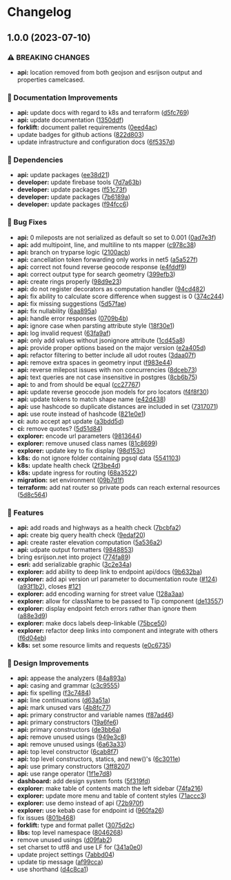 # Changelog

## 1.0.0 (2023-07-10)


### ⚠ BREAKING CHANGES

* **api:** location removed from both geojson and esrijson output and properties camelcased.

### 📖 Documentation Improvements

* **api:** update docs with regard to k8s and terraform ([d5fc769](https://github.com/agrc/api.mapserv.utah.gov/commit/d5fc769441a6f8cc639165a25f725d17c3a8c0b2))
* **api:** update documentation ([1350ddf](https://github.com/agrc/api.mapserv.utah.gov/commit/1350ddfffd4d812c202df641932f3732ed7e0793))
* **forklift:** document pallet requirements ([0eed4ac](https://github.com/agrc/api.mapserv.utah.gov/commit/0eed4acc2525bce56551d160c475508535707dfe))
* update badges for github actions ([822d803](https://github.com/agrc/api.mapserv.utah.gov/commit/822d8037b619e632964ecd4da2814124952fd22d))
* update infrastructure and configuration docs ([6f5357d](https://github.com/agrc/api.mapserv.utah.gov/commit/6f5357db3b7901b738dd17d0e335e5c04d48767d))


### 🌲 Dependencies

* **api:** update packages ([ee38d21](https://github.com/agrc/api.mapserv.utah.gov/commit/ee38d2124fd060c48bbb6e3ddd7fb6fc098168f9))
* **developer:** update firebase tools ([7d7a63b](https://github.com/agrc/api.mapserv.utah.gov/commit/7d7a63b63b4702c3e04e4acd05e461acc45dab97))
* **developer:** update packages ([f51c73f](https://github.com/agrc/api.mapserv.utah.gov/commit/f51c73f0cfae5043fae3a09f7a16b3fa441ec117))
* **developer:** update packages ([7b6189a](https://github.com/agrc/api.mapserv.utah.gov/commit/7b6189a33b142002e5728715776d1ce21496f659))
* **developer:** update packages ([f94fcc6](https://github.com/agrc/api.mapserv.utah.gov/commit/f94fcc6031266c3cbe47b3966ae72b1a58140f7e))


### 🐛 Bug Fixes

* **api:** 0 mileposts are not serialized as default so set to 0.001 ([0ad7e3f](https://github.com/agrc/api.mapserv.utah.gov/commit/0ad7e3f4ae11283afd84716479ef63ced3fb8c2b))
* **api:** add multipoint, line, and multiline to nts mapper ([c978c38](https://github.com/agrc/api.mapserv.utah.gov/commit/c978c38c20167a2107f182d0d3a8a438500b001b))
* **api:** branch on tryparse logic ([2100acb](https://github.com/agrc/api.mapserv.utah.gov/commit/2100acb34de8fffe08b0422de5099d2ab559d5b5))
* **api:** cancellation token forwarding only works in net5 ([a5a527f](https://github.com/agrc/api.mapserv.utah.gov/commit/a5a527f08fb06e59f900b7e4f224f6f75be12899))
* **api:** correct not found reverse geocode response ([e4fddf9](https://github.com/agrc/api.mapserv.utah.gov/commit/e4fddf9ff3be553115d41cbf8cace9ff56589031))
* **api:** correct output type for search geometry ([399efb3](https://github.com/agrc/api.mapserv.utah.gov/commit/399efb3652eef8665d6871a92512f0e58a0e8231))
* **api:** create rings properly ([98d9e23](https://github.com/agrc/api.mapserv.utah.gov/commit/98d9e2398964e6af6c8255179883e7ebcbfda8d6))
* **api:** do not register decorators as computation handler ([94cd482](https://github.com/agrc/api.mapserv.utah.gov/commit/94cd482ee96b6628afcef385e07f78ae36c3f489))
* **api:** fix ability to calculate score difference when suggest is 0 ([374c244](https://github.com/agrc/api.mapserv.utah.gov/commit/374c244ec1c90560d509a64f8d4dfe6b810cc84b))
* **api:** fix missing suggestions ([5d57fae](https://github.com/agrc/api.mapserv.utah.gov/commit/5d57faef1198af68ecab68ef1802fc0b84128463))
* **api:** fix nullability ([6aa895a](https://github.com/agrc/api.mapserv.utah.gov/commit/6aa895af5ae22e1c003abd39683e7649804aac71))
* **api:** handle error responses ([0709b4b](https://github.com/agrc/api.mapserv.utah.gov/commit/0709b4badf73364ec07c5b59ea104ea697a05940))
* **api:** ignore case when parsting attribute style ([18f30e1](https://github.com/agrc/api.mapserv.utah.gov/commit/18f30e1a2d41cc852788d91d1864a1f246df2451))
* **api:** log invalid request ([63fa9af](https://github.com/agrc/api.mapserv.utah.gov/commit/63fa9af29e58ed4342b241dadf08f19861617ddf))
* **api:** only add values without jsonignore attribute ([1cd45a8](https://github.com/agrc/api.mapserv.utah.gov/commit/1cd45a815a9a4ace7bd6348e24a7f4d6c42c1ef7))
* **api:** provide proper options based on the major version ([e2a405d](https://github.com/agrc/api.mapserv.utah.gov/commit/e2a405dcfe63125df82d176cb2052b86d208581e))
* **api:** refactor filtering to better include all udot routes ([3daa07f](https://github.com/agrc/api.mapserv.utah.gov/commit/3daa07fe4d777e5e88bc7f22a8bffb42d437d503))
* **api:** remove extra spaces in geometry input ([f983e44](https://github.com/agrc/api.mapserv.utah.gov/commit/f983e4418a6043dcbad12baa82cef0451ef33553))
* **api:** reverse milepost issues with non concurrencies ([8dceb73](https://github.com/agrc/api.mapserv.utah.gov/commit/8dceb731fb9d5f38b3241957770d25fd486ee9b9))
* **api:** text queries are not case insensitive in postgres ([8cb6b75](https://github.com/agrc/api.mapserv.utah.gov/commit/8cb6b75635f792afba6a3f50a5e15b0fb00904a5))
* **api:** to and from should be equal ([cc27767](https://github.com/agrc/api.mapserv.utah.gov/commit/cc27767dd2f29ef08ecb9f7a2a7b33f3c02c3ea1))
* **api:** update reverse geocode json models for pro locators ([f4f8f30](https://github.com/agrc/api.mapserv.utah.gov/commit/f4f8f30e3ad8ad385b120d87c3f96a74ddc0d795))
* **api:** update tokens to match shape name ([e42d438](https://github.com/agrc/api.mapserv.utah.gov/commit/e42d438bf64b7381da9cbe64b4dec220398b200c))
* **api:** use hashcode so duplicate distances are included in set ([7317071](https://github.com/agrc/api.mapserv.utah.gov/commit/73170717a042c92c6b93d0ad2b1328f04731b45e))
* **api:** use route instead of hashcode ([821e0e1](https://github.com/agrc/api.mapserv.utah.gov/commit/821e0e10c10b1a463faf815a8d36598b515381df))
* **ci:** auto accept apt update ([a3bdd5d](https://github.com/agrc/api.mapserv.utah.gov/commit/a3bdd5d52acde97a0ce290142bd730269eb35f31))
* **ci:** remove quotes? ([5d51d84](https://github.com/agrc/api.mapserv.utah.gov/commit/5d51d84745fddeb5b709419cd3bdda6a310ad756))
* **explorer:** encode url parameters ([9813644](https://github.com/agrc/api.mapserv.utah.gov/commit/9813644e05505386e16e3a3bc765975247bb1446))
* **explorer:** remove unused class names ([81c8699](https://github.com/agrc/api.mapserv.utah.gov/commit/81c8699e126e73fe55e4f9e6bf53e2f35189f40a))
* **explorer:** update key to fix display ([98d153c](https://github.com/agrc/api.mapserv.utah.gov/commit/98d153cea936b02351a14200af51d61ce222decd))
* **k8s:** do not ignore folder containing pgsql data ([5541103](https://github.com/agrc/api.mapserv.utah.gov/commit/5541103b023b1d8118f324d6127ddf630e1fef5e))
* **k8s:** update health check ([2f3be4d](https://github.com/agrc/api.mapserv.utah.gov/commit/2f3be4dcaea089302c7971642881546f6fbe4e21))
* **k8s:** update ingress for routing ([68a3522](https://github.com/agrc/api.mapserv.utah.gov/commit/68a3522a2e278d26bfd3924935a78b40d2bef0af))
* **migration:** set environment ([09b7d1f](https://github.com/agrc/api.mapserv.utah.gov/commit/09b7d1fe87f37a60de16672b351c831493a9dacf))
* **terraform:** add nat router so private pods can reach external resources ([5d8c564](https://github.com/agrc/api.mapserv.utah.gov/commit/5d8c5644fc84e76fd58fb3a27d0cc2d007a8f094))


### 🚀 Features

* **api:** add roads and highways as a health check ([7bcbfa2](https://github.com/agrc/api.mapserv.utah.gov/commit/7bcbfa22e8d7492260aab4e24674e2d6dac81443))
* **api:** create big query health check ([9edaf20](https://github.com/agrc/api.mapserv.utah.gov/commit/9edaf2032d1ab52aaf5fde43264752aa9884ee80))
* **api:** create raster elevation computation ([5a536a2](https://github.com/agrc/api.mapserv.utah.gov/commit/5a536a28eaa36ebad16febc7975ef8732be1bc7c))
* **api:** udpate output formatters ([9848853](https://github.com/agrc/api.mapserv.utah.gov/commit/9848853cf9d6b1fdfc52c44a9663882bdd4de493))
* bring esrijson.net into project ([774fa89](https://github.com/agrc/api.mapserv.utah.gov/commit/774fa89102f3516b1f02deef9cdf6be36600ddbb))
* **esri:** add serializable graphic ([3c2e34a](https://github.com/agrc/api.mapserv.utah.gov/commit/3c2e34a76e1ca06c1c1c9c25c6ccb13d62fc3f4a))
* **explorer:** add ability to deep link to endpoint api/docs ([9b632ba](https://github.com/agrc/api.mapserv.utah.gov/commit/9b632baec292b60ab5f7bd48661ce82ea9f10ef1))
* **explorer:** add api version url parameter to documentation route ([#124](https://github.com/agrc/api.mapserv.utah.gov/issues/124)) ([a93f1b2](https://github.com/agrc/api.mapserv.utah.gov/commit/a93f1b27a970d1bbc867806014ce03ef0d173ab6)), closes [#121](https://github.com/agrc/api.mapserv.utah.gov/issues/121)
* **explorer:** add encoding warning for street value ([128a3aa](https://github.com/agrc/api.mapserv.utah.gov/commit/128a3aa78ec03f70c6af23bd51ba47b80c205184))
* **explorer:** allow for className to be passed to Tip component ([de13557](https://github.com/agrc/api.mapserv.utah.gov/commit/de135575b10e9fc0925bd13171f38f085ead25f8))
* **explorer:** display endpoint fetch errors rather than ignore them ([a88e3d9](https://github.com/agrc/api.mapserv.utah.gov/commit/a88e3d9e45e8ba1a3e9a217c500195b12544b19f))
* **explorer:** make docs labels deep-linkable ([75bce50](https://github.com/agrc/api.mapserv.utah.gov/commit/75bce5084c4eecd593354bfb7439c89f873654e5))
* **explorer:** refactor deep links into component and integrate with others ([f6d04eb](https://github.com/agrc/api.mapserv.utah.gov/commit/f6d04eba0a72a07e6f75e50316f8999685fb4d94))
* **k8s:** set some resource limits and requests ([e0c6735](https://github.com/agrc/api.mapserv.utah.gov/commit/e0c6735dc718662908d556223d077b4469635e37))


### 🎨 Design Improvements

* **api:** appease the analyzers ([84a893a](https://github.com/agrc/api.mapserv.utah.gov/commit/84a893adbec2d3804f8ed0273d92e69b63cb3ebd))
* **api:** casing and grammar ([c3c9555](https://github.com/agrc/api.mapserv.utah.gov/commit/c3c9555d38d06f8e4d4858c996908ff178470966))
* **api:** fix spelling ([f3c7484](https://github.com/agrc/api.mapserv.utah.gov/commit/f3c748492cc7057249b7b72c63bf1b27ff7eaee1))
* **api:** line continuations ([d63a51a](https://github.com/agrc/api.mapserv.utah.gov/commit/d63a51ac62cfa9eaddb859a7f6fcd0e7d4b2b42b))
* **api:** mark unused vars ([4b8fc77](https://github.com/agrc/api.mapserv.utah.gov/commit/4b8fc779a7aa34aad0d211a764b088e2d169a7ef))
* **api:** primary constructor and variable names ([f87ad46](https://github.com/agrc/api.mapserv.utah.gov/commit/f87ad461cad6680448e9a5f5c78ee52c594743c0))
* **api:** primary constructors ([19a6fe6](https://github.com/agrc/api.mapserv.utah.gov/commit/19a6fe6c0b25cfaa4b1dc3a958c83a2882986295))
* **api:** primary constructors ([de3bb6a](https://github.com/agrc/api.mapserv.utah.gov/commit/de3bb6a2f13d4c2b0485d8df2c6fc56b28600913))
* **api:** remove unused usings ([949e3c8](https://github.com/agrc/api.mapserv.utah.gov/commit/949e3c8a0c9a4bce062d5e9d0bc61ff7283a3779))
* **api:** remove unused usings ([6a63a33](https://github.com/agrc/api.mapserv.utah.gov/commit/6a63a33e566a3e6c6eb30e29045c48247090332b))
* **api:** top level constructor ([6cab8f7](https://github.com/agrc/api.mapserv.utah.gov/commit/6cab8f76dafb71369b1d99c7438760e4c11b1e5a))
* **api:** top level constructors, statics, and new()'s ([6c3011e](https://github.com/agrc/api.mapserv.utah.gov/commit/6c3011e495db8282540bdb3e50b49b99878c1694))
* **api:** use primary constructors ([3ff8207](https://github.com/agrc/api.mapserv.utah.gov/commit/3ff8207f6a857545c30be1aa4ceb9687a451fac1))
* **api:** use range operator ([1f1e7d8](https://github.com/agrc/api.mapserv.utah.gov/commit/1f1e7d888c7799a68cd7e112dcc9fa9423f77d45))
* **dashboard:** add design system fonts ([5f319fd](https://github.com/agrc/api.mapserv.utah.gov/commit/5f319fded5563c7d414caa94c478b36c5a16f082))
* **explorer:** make table of contents match the left sidebar ([74fa216](https://github.com/agrc/api.mapserv.utah.gov/commit/74fa216c7d6ed75242e2e91067d4053d6c18ecaf))
* **explorer:** update more menu and table of content styles ([71accc3](https://github.com/agrc/api.mapserv.utah.gov/commit/71accc3191438c337772b0cb38ee6bcde8613732))
* **explorer:** use demo instead of api ([72b970f](https://github.com/agrc/api.mapserv.utah.gov/commit/72b970f46b363e64a1e293d051367ed88cb9dd8a))
* **explorer:** use kebab case for endpoint id ([960fa26](https://github.com/agrc/api.mapserv.utah.gov/commit/960fa26832589706fe30b38b81867f4fa8152e7a))
* fix issues ([801b468](https://github.com/agrc/api.mapserv.utah.gov/commit/801b46883943baf168b056b3f6be5176a68a869b))
* **forklift:** type and format pallet ([3075d2c](https://github.com/agrc/api.mapserv.utah.gov/commit/3075d2ce670e8d4ef8eff0672c0f09d2025f13d4))
* **libs:** top level namespace ([8046268](https://github.com/agrc/api.mapserv.utah.gov/commit/8046268460194903d2877c2281a733bb80e1289d))
* remove unused usings ([d09fab2](https://github.com/agrc/api.mapserv.utah.gov/commit/d09fab242a6bce6cdcaaf822bb37e62664820f19))
* set charset to utf8 and use LF for ([341a0e0](https://github.com/agrc/api.mapserv.utah.gov/commit/341a0e0ffe0dedc33bce82738e648190d6a72f8a))
* update project settings ([7abbd04](https://github.com/agrc/api.mapserv.utah.gov/commit/7abbd046a87cd0b8e955644676d3262d7871aba4))
* update tip message ([af99cca](https://github.com/agrc/api.mapserv.utah.gov/commit/af99ccac0b262b9f63756795fafa86368e205e7b))
* use shorthand ([d4c8ca1](https://github.com/agrc/api.mapserv.utah.gov/commit/d4c8ca14a14a48afe5e43de649893230e83e25c6))
